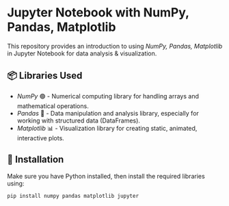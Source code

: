 # Jupyter Notebook with NumPy, Pandas, Matplotlib  

This repository provides an introduction to using *NumPy, Pandas, Matplotlib* in Jupyter Notebook for data analysis & visualization.  

## 📦 Libraries Used  

- *NumPy* 🟢 - Numerical computing library for handling arrays and mathematical operations.  
- *Pandas* 🐼 - Data manipulation and analysis library, especially for working with structured data (DataFrames).  
- *Matplotlib* 📊 - Visualization library for creating static, animated, interactive plots.  

## 🚀 Installation  

Make sure you have Python installed, then install the required libraries using:  

```bash
pip install numpy pandas matplotlib jupyter
